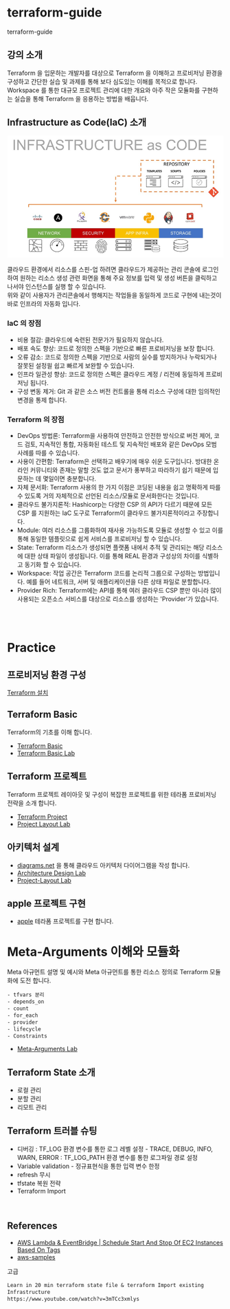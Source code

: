 # terraform-guide
terraform-guide


## 강의 소개

Terraform 을 입문하는 개발자를 대상으로 Terraform 을 이해하고 프로비저닝 환경을 구성하고 간단한 실습 및 과제를 통해 보다 심도있는 이해를 목적으로 합니다.  
Workspace 를 통한 대규모 프로젝트 관리에 대한 개요와 아주 작은 모듈화를 구현하는 실습을 통해 Terraform 을 응용하는 방법을 배웁니다.  


## Infrastructure as Code(IaC) 소개

![iac](images/img.png)

클라우드 환경에서 리소스를 스핀-업 하려면 클라우드가 제공하는 관리 콘솔에 로그인하여 원하는 리소스 생성 관련 화면을 통해 주요 정보를 입력 및 생성 버튼을 클릭하고 나서야 인스턴스를 실행 할 수 있습니다.  
위와 같이 사용자가 관리콘솔에서 행해지는 작업들을 동일하게 코드로 구현에 내는것이 바로 인프라의 자동화 입니다.

### IaC 의 장점 
- 비용 절감: 클라우드에 숙련된 전문가가 필요하지 않습니다. 
- 배포 속도 향상: 코드로 정의한 스펙을 기반으로 빠른 프로비저닝을 보장 합니다.
- 오류 감소: 코드로 정의한 스펙을 기반으로 사람의 실수를 방지하거나 누락되거나 잘못된 설정읠 쉽고 빠르게 보완할 수 있습니다.
- 인프라 일관성 향상: 코드로 정의한 스펙은 클라우드 계정 / 리전에 동일하게 프로비저닝 됩니다.
- 구성 변동 제거: Git 과 같은 소스 버전 컨트롤을 통해 리소스 구성에 대한 임의적인 변경을 통제 합니다.  

### Terraform 의 장점

- DevOps 방법론: Terraform을 사용하여 안전하고 안전한 방식으로 버전 제어, 코드 검토, 지속적인 통합, 자동화된 테스트 및 지속적인 배포와 같은 DevOps 모범 사례를 따를 수 있습니다.
- 사용이 간편함: Terraform은 선택하고 배우기에 매우 쉬운 도구입니다. 방대한 온라인 커뮤니티와 존재는 말할 것도 없고 문서가 풍부하고 따라하기 쉽기 때문에 입문하는 데 몇일이면 충분합니다.
- 자체 문서화: Terraform 사용의 한 가지 이점은 코딩된 내용을 쉽고 명확하게 따를 수 있도록 거의 자체적으로 선언된 리소스/모듈로 문서화한다는 것입니다.
- 클라우드 불가지론적: Hashicorp는 다양한 CSP 의 API가 다르기 때문에 모든 CSP 를 지원하는 IaC 도구로 Terraform이 클라우드 불가지론적이라고 주장합니다.
- Module: 여러 리소스를 그룹화하여 재사용 가능하도록 모듈로 생성할 수 있고 이를 통해 동일한 템플릿으로 쉽게 서비스를 프로비저닝 할 수 있습니다.
- State: Terraform 리소스가 생성되면 플랫폼 내에서 추적 및 관리되는 해당 리소스에 대한 상태 파일이 생성됩니다. 이를 통해 REAL 환경과 구성상의 차이를 식별하고 동기화 할 수 있습니다. 
- Workspace: 작업 공간은 Terraform 코드를 논리적 그룹으로 구성하는 방법입니다. 예를 들어 네트워크, 서버 및 애플리케이션을 다른 상태 파일로 분할합니다.
- Provider Rich: Terraform에는 API를 통해 여러 클라우드 CSP 뿐만 아니라 많이 사용되는 오픈소스 서비스를 대상으로 리소스를 생성하는 'Provider'가 있습니다. 

<br><br>

# Practice

## 프로비저닝 환경 구성
[Terraform 설치](./lab-101/guide.md)


## Terraform Basic
Terraform의 기초를 이해 합니다.   
- [Terraform Basic](./lab-102/guide-102.md)  
- [Terraform Basic Lab](./lab-102/practice/handson.md)


## Terraform 프로젝트
Terraform 프로젝트 레이아웃 및 구성이 복잡한 프로젝트를 위한 테라폼 프로비저닝 전략을 소개 합니다.  
- [Terraform Project](./lab-103/guide-103.md)
- [Project Layout Lab](./lab-103/practice/handson-02.md)

## 아키텍처 설계
- [diagrams.net](https://www.diagrams.net/) 을 통해 클라우드 아키텍처 다이어그램을 작성 합니다.  
- [Architecture Design Lab](./lab-103/practice/handson.md)
- [Project-Layout Lab](./lab-103/practice/handson-02.md)


## apple 프로젝트 구현
- [apple](./lab-201/handson-201.md) 테라폼 프로젝트를 구현 합니다.  


# Meta-Arguments 이해와 모듈화 

Meta 아규먼트 설명 및 예시와 Meta 아규먼트를 통한 리소스 정의로 Terraform 모듈화에 도전 합니다.   
```
- tfvars 분리 
- depends_on
- count
- for_each
- provider
- lifecycle
- Constraints
```
- [Meta-Arguments Lab](./lab-202/practice/handson.md) 


## Terraform State 소개
- 로컬 관리
- 분할 관리
- 리모트 관리 

## Terraform 트러블 슈팅
- 디버깅 
  : TF_LOG 환경 변수를 통한 로그 레벨 설정 - TRACE, DEBUG, INFO, WARN, ERROR
  : TF_LOG_PATH 환경 변수를 통한 로그파일 경로 설정
- Variable validation - 정규표현식을 통한 입력 변수 한정 
- refresh 무시
- tfstate 복원 전략
- Terraform Import

<br>

## References  
- [AWS Lambda & EventBridge | Schedule Start And Stop Of EC2 Instances Based On Tags](https://dheeraj3choudhary.com/aws-lambda-and-eventbridge-or-schedule-start-and-stop-of-ec2-instances-based-on-tags) 
- [aws-samples](https://github.com/orgs/aws-samples/repositories) 

고급

	Learn in 20 min terraform state file & terraform Import existing Infrastructure
	https://www.youtube.com/watch?v=3mTCc3xmlys
